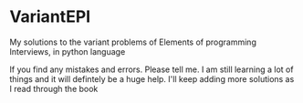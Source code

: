 # VariantEPI
My solutions to the variant problems of Elements of programming Interviews, in python language

If you find any mistakes and errors. Please tell me. I am still learning a lot of things and it will defintely be a huge help.
I'll keep adding more solutions as I read through the book
